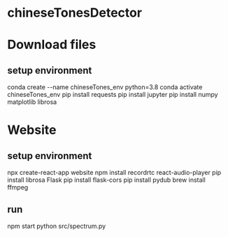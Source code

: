 # chineseTonesDetector

# Download files

## setup environment
conda create --name chineseTones_env python=3.8
conda activate chineseTones_env
pip install requests
pip install jupyter 
pip install numpy matplotlib librosa



# Website

## setup environment
npx create-react-app website
npm install recordrtc react-audio-player
pip install librosa Flask
pip install flask-cors
pip install pydub
brew install ffmpeg

## run
npm start
python src/spectrum.py
